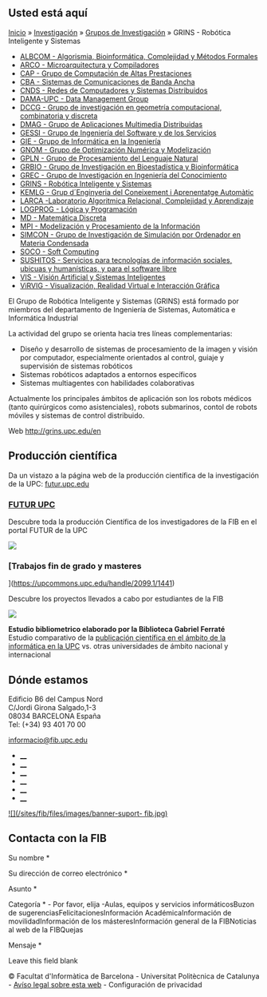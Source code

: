 ## Usted está aquí

[Inicio](/es) » [Investigación](/es/investigacion) » [Grupos de
Investigación](/es/investigacion/grupos-de-investigacion) » GRINS - Robótica
Inteligente y Sistemas

  * [ALBCOM - Algorismia, Bioinformática, Complejidad y Métodos Formales](/es/investigacion/grupos-de-investigacion/albcom-algorismia-bioinformatica-complejidad-y-metodos-formales)
  * [ARCO - Microarquitectura y Compiladores](/es/investigacion/grupos-de-investigacion/arco-microarquitectura-y-compiladores)
  * [CAP - Grupo de Computación de Altas Prestaciones](/es/investigacion/grupos-de-investigacion/cap-grupo-de-computacion-de-altas-prestaciones)
  * [CBA - Sistemas de Comunicaciones de Banda Ancha](/es/investigacion/grupos-de-investigacion/cba-sistemas-de-comunicaciones-de-banda-ancha)
  * [CNDS - Redes de Computadores y Sistemas Distribuidos](/es/investigacion/grupos-de-investigacion/cnds-redes-de-computadores-y-sistemas-distribuidos)
  * [DAMA-UPC - Data Management Group](/es/investigacion/grupos-de-investigacion/dama-upc-data-management-group)
  * [DCCG - Grupo de investigación en geometría computacional, combinatoria y discreta](/es/investigacion/grupos-de-investigacion/dccg-grupo-de-investigacion-en-geometria-computacional-combinatoria-y-discreta)
  * [DMAG - Grupo de Aplicaciones Multimedia Distribuidas](/es/investigacion/grupos-de-investigacion/dmag-grupo-de-aplicaciones-multimedia-distribuidas)
  * [GESSI - Grupo de Ingeniería del Software y de los Servicios](/es/investigacion/grupos-de-investigacion/gessi-grupo-de-ingenieria-del-software-y-de-los-servicios)
  * [GIE - Grupo de Informática en la Ingeniería](/es/investigacion/grupos-de-investigacion/gie-grupo-de-informatica-en-la-ingenieria)
  * [GNOM - Grupo de Optimización Numérica y Modelización](/es/investigacion/grupos-de-investigacion/gnom-grupo-de-optimizacion-numerica-y-modelizacion)
  * [GPLN - Grupo de Procesamiento del Lenguaje Natural](/es/investigacion/grupos-de-investigacion/gpln-grupo-de-procesamiento-del-lenguaje-natural)
  * [GRBIO - Grupo de Investigación en Bioestadística y Bioinformática](/es/investigacion/grupos-de-investigacion/grbio-grupo-de-investigacion-en-bioestadistica-y-bioinformatica)
  * [GREC - Grupo de Investigación en Ingeniería del Conocimiento](/es/investigacion/grupos-de-investigacion/grec-grupo-de-investigacion-en-ingenieria-del-conocimiento)
  * [GRINS - Robótica Inteligente y Sistemas](/es/investigacion/grupos-de-investigacion/grins-robotica-inteligente-y-sistemas)
  * [KEMLG - Grup d´Enginyeria del Coneixement i Aprenentatge Automàtic](/es/investigacion/grupos-de-investigacion/kemlg-grupo-de-ingenieria-del-conocimiento-y-aprendizaje-automatico)
  * [LARCA -Laboratorio Algoritmica Relacional, Complejidad y Aprendizaje](/es/investigacion/grupos-de-investigacion/larca-laboratorio-algoritmica-relacional-complejidad-y-aprendizaje)
  * [LOGPROG - Lógica y Programación](/es/investigacion/grupos-de-investigacion/logprog-logica-y-programacion)
  * [MD - Matemática Discreta](/es/investigacion/grupos-de-investigacion/md-matematica-discreta)
  * [MPI - Modelización y Procesamiento de la Información](/es/investigacion/grupos-de-investigacion/mpi-modelizacion-y-procesamiento-de-la-informacion)
  * [SIMCON - Grupo de Investigación de Simulación por Ordenador en Materia Condensada](/es/investigacion/grupos-de-investigacion/simcon-grupo-de-investigacion-de-simulacion-por-ordenador-en-materia-condensada)
  * [SOCO - Soft Computing](/es/investigacion/grupos-de-investigacion/soco-soft-computing)
  * [SUSHITOS - Servicios para tecnologías de información sociales, ubicuas y humanísticas, y para el software libre](/es/investigacion/grupos-de-investigacion/sushitos-servicios-para-tecnologias-de-informacion-sociales-ubicuas-y-humanisticas-y-para-el-software-libre)
  * [VIS - Visión Artificial y Sistemas Inteligentes](/es/investigacion/grupos-de-investigacion/vis-vision-artificial-y-sistemas-inteligentes)
  * [ViRVIG - Visualización, Realidad Virtual e Interacción Gráfica](/es/investigacion/grupos-de-investigacion/virvig-visualizacion-realidad-virtual-e-interaccion-grafica)

El Grupo de Robótica Inteligente y Sistemas (GRINS) está formado por miembros
del departamento de Ingeniería de Sistemas, Automática e Informática
Industrial

La actividad del grupo se orienta hacia tres líneas complementarias:

  * Diseño y desarrollo de sistemas de procesamiento de la imagen y visión por computador, especialmente orientados al control, guiaje y supervisión de sistemas robóticos
  * Sistemas robóticos adaptados a entornos específicos
  * Sistemas multiagentes con habilidades colaborativas

Actualmente los principales ámbitos de aplicación son los robots médicos
(tanto quirúrgicos como asistenciales), robots submarinos, contol de robots
móviles y sistemas de control distribuido.

Web  <http://grins.upc.edu/en>

## Producción científica

Da un vistazo a la página web de la producción científica de la investigación
de la UPC: [futur.upc.edu](http://futur.upc.edu/GRINS?locale=es)

###  [FUTUR UPC ](https://futur.upc.edu/FIB)

Descubre toda la producción Científica de los investigadores de la FIB en el
portal FUTUR de la UPC

[![](/sites/fib/files/images/recerca/bxh_2016_futurportal.png)](https://futur.upc.edu/FIB)

###  [Trabajos fin de grado y masteres
](https://upcommons.upc.edu/handle/2099.1/1441)

Descubre los proyectos llevados a cabo por estudiantes de la FIB

[![](/sites/fib/files/documents/estudis/upccommons.jpeg)](https://upcommons.upc.edu/handle/2099.1/1441)



**Estudio bibliometrico elaborado por la Biblioteca Gabriel Ferraté**  
Estudio comparativo de la [publicación científica en el ámbito de la
informática en la UPC](http://upcommons.upc.edu/handle/2117/22885) vs. otras
universidades de ámbito nacional y internacional

## Dónde estamos

Edificio B6 del Campus Nord  
C/Jordi Girona Salgado,1-3  
08034 BARCELONA España  
Tel: (+34) 93 401 70 00

[informacio@fib.upc.edu](mailto:informacio@fib.upc.edu)

  * [__](/es/noticies/rss.rss)
  * [__](https://www.facebook.com/fib.upc)
  * [__](https://twitter.com/fib_upc)
  * [__](https://www.flickr.com/photos/fib-upc/albums)
  * [__](https://www.youtube.com/user/mediafib)
  * [__](https://www.instagram.com/fib.upc/)

[![](/sites/fib/files/images/banner-suport-
fib.jpg)](http://suport.fib.upc.edu)

## Contacta con la FIB

Su nombre *

Su dirección de correo electrónico *

Asunto *

Categoría * \- Por favor, elija -Aulas, equipos y servicios informáticosBuzon
de sugerenciasFelicitacionesInformación AcadémicaInformación de
movilidadInformación de los másteresInformación general de la FIBNoticias al
web de la FIBQuejas

Mensaje *

Leave this field blank

© Facultat d'Informàtica de Barcelona - Universitat Politècnica de Catalunya -
[Avíso legal sobre esta web](/es/aviso-legal-sobre-esta-web) \- Configuración
de privacidad

